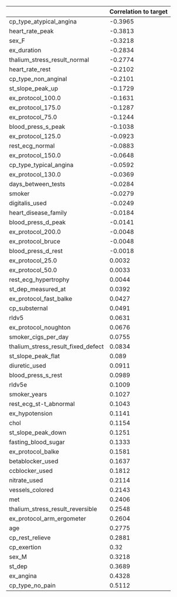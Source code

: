 |                                    |   Correlation to target |
|------------------------------------|-------------------------|
| cp_type_atypical_angina            |                 -0.3965 |
| heart_rate_peak                    |                 -0.3813 |
| sex_F                              |                 -0.3218 |
| ex_duration                        |                 -0.2834 |
| thalium_stress_result_normal       |                 -0.2774 |
| heart_rate_rest                    |                 -0.2102 |
| cp_type_non_anginal                |                 -0.2101 |
| st_slope_peak_up                   |                 -0.1729 |
| ex_protocol_100.0                  |                 -0.1631 |
| ex_protocol_175.0                  |                 -0.1287 |
| ex_protocol_75.0                   |                 -0.1244 |
| blood_press_s_peak                 |                 -0.1038 |
| ex_protocol_125.0                  |                 -0.0923 |
| rest_ecg_normal                    |                 -0.0883 |
| ex_protocol_150.0                  |                 -0.0648 |
| cp_type_typical_angina             |                 -0.0592 |
| ex_protocol_130.0                  |                 -0.0369 |
| days_between_tests                 |                 -0.0284 |
| smoker                             |                 -0.0279 |
| digitalis_used                     |                 -0.0249 |
| heart_disease_family               |                 -0.0184 |
| blood_press_d_peak                 |                 -0.0141 |
| ex_protocol_200.0                  |                 -0.0048 |
| ex_protocol_bruce                  |                 -0.0048 |
| blood_press_d_rest                 |                 -0.0018 |
| ex_protocol_25.0                   |                  0.0032 |
| ex_protocol_50.0                   |                  0.0033 |
| rest_ecg_hypertrophy               |                  0.0044 |
| st_dep_measured_at                 |                  0.0392 |
| ex_protocol_fast_balke             |                  0.0427 |
| cp_substernal                      |                  0.0491 |
| rldv5                              |                  0.0631 |
| ex_protocol_noughton               |                  0.0676 |
| smoker_cigs_per_day                |                  0.0755 |
| thalium_stress_result_fixed_defect |                  0.0834 |
| st_slope_peak_flat                 |                  0.089  |
| diuretic_used                      |                  0.0911 |
| blood_press_s_rest                 |                  0.0989 |
| rldv5e                             |                  0.1009 |
| smoker_years                       |                  0.1027 |
| rest_ecg_st-t_abnormal             |                  0.1043 |
| ex_hypotension                     |                  0.1141 |
| chol                               |                  0.1154 |
| st_slope_peak_down                 |                  0.1251 |
| fasting_blood_sugar                |                  0.1333 |
| ex_protocol_balke                  |                  0.1581 |
| betablocker_used                   |                  0.1637 |
| ccblocker_used                     |                  0.1812 |
| nitrate_used                       |                  0.2114 |
| vessels_colored                    |                  0.2143 |
| met                                |                  0.2406 |
| thalium_stress_result_reversible   |                  0.2548 |
| ex_protocol_arm_ergometer          |                  0.2604 |
| age                                |                  0.2775 |
| cp_rest_relieve                    |                  0.2881 |
| cp_exertion                        |                  0.32   |
| sex_M                              |                  0.3218 |
| st_dep                             |                  0.3689 |
| ex_angina                          |                  0.4328 |
| cp_type_no_pain                    |                  0.5112 |